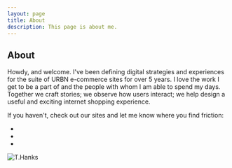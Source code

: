 ```yaml
---
layout: page
title: About
description: This page is about me.
---
```

## About
Howdy, and welcome. I've been defining digital strategies and experiences for the suite of URBN e-commerce sites for over 5 years. I love the work I get to be a part of and the people with whom I am able to spend my days. Together we craft stories; we observe how users interact; we help design a useful and exciting internet shopping experience. 

If you haven't, check out our sites and let me know where you find friction:

* [Urban Outfitters]: https://www.urbanoutfitters.com "Urban Outfitters web site"
* [Anthropologie]: https://www.anthropologie.com "Anthropologie web site"
* [Free People]: https://www.freepeople.com "Free People web site"


![T.Hanks](coianac.github.io/img/thanks.gif)
